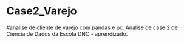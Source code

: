 # Case2_Varejo
#analise de cliente de varejo com pandas e px. 
Analise de case 2 de Ciencia de Dados da Escola DNC - aprendizado. 
